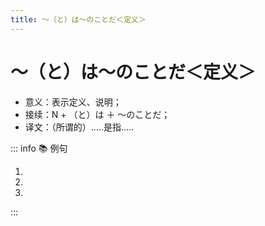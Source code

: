 ```yaml
---
title: ～（と）は～のことだ＜定义＞
---
```


# ～（と）は～のことだ＜定义＞

* 意义：表示定义、说明；
* 接续：N + （と）は ＋ ～のことだ；
* 译文：（所谓的）.....是指.....

::: info :books: 例句

1. <grammer-content id='2-01-13-0' sentence='[春節/しゅんせつ]は[旧暦/きゅうれき]の[正月/しょうがつ]**のことである**。' trans='春节是农历的正月。' />
2. <grammer-content id='2-01-13-1' sentence='[就活/しゅうかつ][生/せい]は、[文字/もじ][通り/とおり]、[就職/しゅうしょく][活動/かつどう]をする[学生/がくせい]**のことだ**。' trans='所谓的求职生，就是指正在找工作的学生。' />
3. <grammer-content id='2-01-13-2' sentence='[冬至/とうじと]は、[一年/いちねん]で[昼/ひる]の[時間/じかん]が[最も/もっとも][短く/みじかく]なる[日/ひ]**のことだ**。' trans='冬至就是一年中白昼最短的一天。' />

:::
